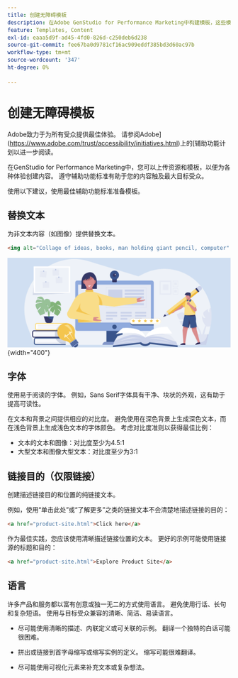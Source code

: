 ```yaml
---
title: 创建无障碍模板
description: 在Adobe GenStudio for Performance Marketing中构建模板，这些模板能够吸引更多受众并提供最佳体验。
feature: Templates, Content
exl-id: eaaa5d9f-ad45-4fd0-826d-c250deb6d238
source-git-commit: fee67ba0d9781cf16ac909eddf385bd3d60ac97b
workflow-type: tm+mt
source-wordcount: '347'
ht-degree: 0%

---
```


# 创建无障碍模板

Adobe致力于为所有受众提供最佳体验。 请参阅Adobe](https://www.adobe.com/trust/accessibility/initiatives.html)上的[辅助功能计划以进一步阅读。

在GenStudio for Performance Marketing中，您可以上传资源和模板，以便为各种体验创建内容。 遵守辅助功能标准有助于您的内容触及最大目标受众。

使用以下建议，使用最佳辅助功能标准准备模板。

## 替换文本

为非文本内容（如图像）提供替换文本。

```html
<img alt="Collage of ideas, books, man holding giant pencil, computer" src="card-create-assets.png">
```

![创意拼贴、书籍、拿着巨铅笔的男人、计算机](../../assets/card-create-assets.png){width="400"}

## 字体

使用易于阅读的字体。 例如，Sans Serif字体具有干净、块状的外观，这有助于提高可读性。

在文本和背景之间提供相应的对比度。 避免使用在深色背景上生成深色文本，而在浅色背景上生成浅色文本的字体颜色。 考虑对比度准则以获得最佳比例：

- 文本的文本和图像：对比度至少为4.5:1
- 大型文本和图像大型文本：对比度至少为3:1

## 链接目的（仅限链接）

创建描述链接目的和位置的纯链接文本。

例如，使用“单击此处”或“了解更多”之类的链接文本不会清楚地描述链接的目的：

```html
<a href="product-site.html">Click here</a>
```

作为最佳实践，您应该使用清晰描述链接位置的文本。 更好的示例可能使用链接源的标题和目的：

```html
<a href="product-site.html">Explore Product Site</a>
```

## 语言

许多产品和服务都以富有创意或独一无二的方式使用语言。 避免使用行话、长句和复杂短语。 使用与目标受众兼容的清晰、简洁、易读语言。

- 尽可能使用清晰的描述、内联定义或可关联的示例。 翻译一个独特的白话可能很困难。

- 拼出或链接到首字母缩写或缩写实例的定义。 缩写可能很难翻译。

- 尽可能使用可视化元素来补充文本或复杂想法。
